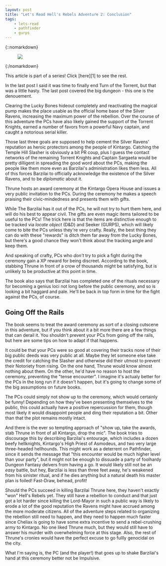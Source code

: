 ```yaml
---
layout: post
title: "Let's Read Hell's Rebels Adventure 2: Conclusion"
tags:
    - lets-read
    - pathfinder
    - gurps
---
```


{::nomarkdown}
<figure class="center">
  <img src="{{ "/assets/350px-Hell's_Rebels_Logo.png" | absolute_url }}"/>
</figure>
{:/nomarkdown}

This article is part of a series! Click [here][1] to see the rest.

In the last post I said it was time to finally end Turn of the Torrent, but that
was a little hasty. The last post covered the big dungeon - this one is the
denouement.

Clearing the Lucky Bones hideout completely and reactivating the magical pump
makes the place usable as the official home base of the Silver Ravens,
increasing the maximum power of the rebellion. Over the course of this adventure
the PCs have also likely gained the support of the Torrent Knights, earned a
number of favors from a powerful Navy captain, and caught a notorious serial
killer.

Those last three goals are supposed to help cement the Silver Ravens' reputation
as heroic protectors among the people of Kintargo. Catching the Temple Hill
Slasher is obviously a bit PR coup, plus I guess the contact networks of the
remaining Torrent Knights and Captain Sargaeta would be pretty dilligent in
spreading the good word about the PCs, making the people like them more even as
Barzilai's administration likes them less. All of this forces Barzilai to
officially acknowledge the existence of the Silver Ravens, and to be
_diplomatic_ about it.

Thrune hosts an award ceremony at the Kintargo Opera House and issues a very
public invitation to the PCs. During the ceremony he makes a speech praising
their civic-mindedness and presents them with gifts.

While The Barzilai has it out of the PCs, he will not try to hurt them here, and
will do his best to appear civil. The gifts are even magic items tailored to be
useful to the PCs! The trick here is that the items are distinctive enough to be
tracked via _locate object_ (D&D) and Seeker (GURPS), which will likely come to
bite the PCs unless they're very crafty. Really, the best thing they can do with
these "rewards" is ditch them far away from the Lucky Bones, but there's a good
chance they won't think about the tracking angle and keep them.

And speaking of crafty, PCs who _don't_ try to pick a fight during the ceremony
gain a XP reward for being discreet. According to the book, stabbing Thrune in
front of a crow of thousands might be satisfying, but is unlikely to be
productive at this point in time.

The book also says that Barzilai has completed one of the rituals necessary for
becoming a genius loci not long before the public ceremony, and so is looking a
bit haggard and pale. He'll be back in top form in time for the fight against
the PCs, of course.

## Going Off the Rails

The book seems to treat the award ceremony as sort of a closing cutscene in this
adventure, but if you think about it a bit more there are a few things that can
derail it. You shouldn't prevent your PCs from going off the rails, but here are
some tips on how to adapt if that happens.

It could be that your PCs were so good at covering their tracks none of their
big public deeds was very public at all. Maybe they let someone else take the
credit for catching the Slasher and otherwise did their utmost to prevent their
Notoriety from rising. On the one hand, Thrune would know almost nothing about
them. On the other, he'd have no reason to host the ceremony, preventing the
"tense encounter". I imagine it's actualy better for the PCs in the long run if
it doesn't happen, but it's going to change some of the big assumptions on
future books.

The PCs could simply not show up to the ceremony, which would certainly be
funny! Depending on how they've been presenting themselves to the public, this
could actually have a positive repercussion for them, though most likely it
would disappoint people and ding their reputation a bit. Other than that the
plot remains mostly intact.

And there is the ever so tempting approach of "show up, take the awards, stab
Thrune in front of all Kintargo, drop the mic". The book tries to discourage
this by describing Barzilai's entourage, which includes a dozen beefy
hellknights, Kintargo's High Priest of Asmodeus, and two very large three-headed
hellhounds. This might work as a deterrent on Pathfinder, since it sends the
message that "this encounter would be much higher level than your party", but it
might not be enough to dissuade a party of foolhardy Dungeon Fantasy delvers
from having a go. It would likely still not be an _easy_ battle, but hey,
Barzilai is less than three feet away, he's weakened from his sinister ritual,
and if he dies anything but a natural death his master plan is foiled!
Fast-Draw, behead, profit!

Should the PCs succeed in killing Barzilai Thrune here, they haven't exactly
"won" Hell's Rebels yet. They still have a rebellion to conduct and that just
got a lot harder since killing the Lord-Mayor in such a public way is likely to
erode a lot of the good reputation the Ravens might have accrued among the more
moderate citizens. All of the adventure steps related to organizing the
rebellion still need to happen, and they need to happen much faster since
Cheliax is going to have some extra incentive to send a rebel-crushing army to
Kintargo. No one liked Thrune much, but they would still have to answer his
murder with overwhelming force at this stage. Also, the rest of Thrune's cronies
would have the perfect excuse to go fullly genocidal on the city.

What I'm saying is, the PC (and the player!) that goes up to shake Barzilai's
hand at this ceremony better not be Impulsive.
